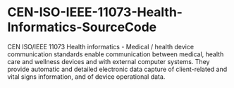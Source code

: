
# CEN-ISO-IEEE-11073-Health-Informatics-SourceCode

CEN ISO/IEEE 11073 Health informatics - Medical / health device communication 
standards enable communication between medical, health care and wellness 
devices and with external computer systems. They provide automatic and detailed
electronic data capture of client-related and vital signs information, and of 
device operational data.


